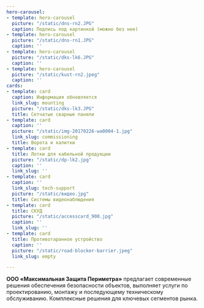 ```yaml
---
hero-carousel:
- template: hero-carousel
  picture: "/static/dns-rn2.JPG"
  caption: Подпись под картинкой (можно без нее)
- template: hero-carousel
  picture: "/static/dns-rn1.JPG"
  caption: ''
- template: hero-carousel
  picture: "/static/dks-lk6.JPG"
  caption: ''
- template: hero-carousel
  picture: "/static/kust-rn2.jpeg"
  caption: ''
cards:
- template: card
  caption: Информация обновляется
  link_slug: mounting
  picture: "/static/dks-lk3.JPG"
  title: Сетчатые сварные панели
- template: card
  caption: ''
  picture: "/static/img-20170226-wa0004-1.jpg"
  link_slug: commissioning
  title: Ворота и калитки
- template: card
  title: Лотки для кабельной продукции
  picture: "/static/dp-lk2.jpg"
  caption: ''
  link_slug: ''
- template: card
  caption: ''
  link_slug: tech-support
  picture: "/static/видео.jpg"
  title: Системы видеонаблюдения
- template: card
  title: СКУД
  picture: "/static/accesscard_900.jpg"
  caption: ''
  link_slug: ''
- template: card
  title: Противотаранное устройство
  caption: ''
  picture: "/static/road-blocker-barrier.jpeg"
  link_slug: empty

---
```

**ООО «Максимальная Защита Периметра»** предлагает современные решения обеспечения безопасности объектов, выполняет услуги по проектированию, монтажу и последующему техническому обслуживанию. Комплексные решения для ключевых сегментов рынка.